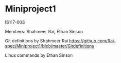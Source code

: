 # Miniproject1
IS117-003

Members:
Shahmeer Rai,
Ethan Sinson


Git definitions by Shahmeer Rai
https://github.com/Rai-spec/Miniproject1/blob/master/Gitdefinitions


Linux commands by Ethan Sinson
